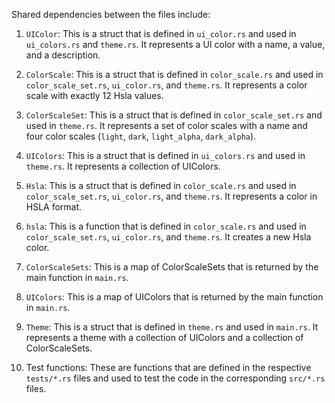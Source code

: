 Shared dependencies between the files include:

1. `UIColor`: This is a struct that is defined in `ui_color.rs` and used in `ui_colors.rs` and `theme.rs`. It represents a UI color with a name, a value, and a description.

2. `ColorScale`: This is a struct that is defined in `color_scale.rs` and used in `color_scale_set.rs`, `ui_color.rs`, and `theme.rs`. It represents a color scale with exactly 12 Hsla values.

3. `ColorScaleSet`: This is a struct that is defined in `color_scale_set.rs` and used in `theme.rs`. It represents a set of color scales with a name and four color scales (`light`, `dark`, `light_alpha`, `dark_alpha`).

4. `UIColors`: This is a struct that is defined in `ui_colors.rs` and used in `theme.rs`. It represents a collection of UIColors.

5. `Hsla`: This is a struct that is defined in `color_scale.rs` and used in `color_scale_set.rs`, `ui_color.rs`, and `theme.rs`. It represents a color in HSLA format.

6. `hsla`: This is a function that is defined in `color_scale.rs` and used in `color_scale_set.rs`, `ui_color.rs`, and `theme.rs`. It creates a new Hsla color.

7. `ColorScaleSets`: This is a map of ColorScaleSets that is returned by the main function in `main.rs`.

8. `UIColors`: This is a map of UIColors that is returned by the main function in `main.rs`.

9. `Theme`: This is a struct that is defined in `theme.rs` and used in `main.rs`. It represents a theme with a collection of UIColors and a collection of ColorScaleSets.

10. Test functions: These are functions that are defined in the respective `tests/*.rs` files and used to test the code in the corresponding `src/*.rs` files.